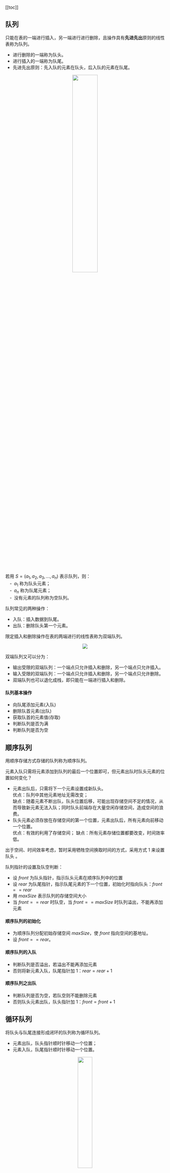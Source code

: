 [[toc]]
## 队列
只能在表的一端进行插入，另一端进行进行删除，且操作具有**先进先出**原则的线性表称为队列。
  - 进行删除的一端称为队头。  
  - 进行插入的一端称为队尾。  
  - 先进先出原则：先入队的元素在队头，后入队的元素在队尾。
  
<div align="center">
    <img src="https://vista-image.oss-cn-beijing.aliyuncs.com/datastructure/image/队列_示意图.png" width="40%">
</div>

若用 $S=(a_1,a_2,a_3,...,a_n)$ 表示队列，则：  
 &emsp;-&ensp;$a_1$ 称为队头元素；  
 &emsp;-&ensp;$a_n$ 称为队尾元素；  
 &emsp;-&ensp;没有元素的队列称为空队列。   
 
队列常见的两种操作： 
  - 入队：插入数据到队尾。
  - 出队：删除队头第一个元素。
  
限定插入和删除操作在表的两端进行的线性表称为双端队列。

<div align="center">
    <img src="https://vista-image.oss-cn-beijing.aliyuncs.com/datastructure/image/队列_双端队列.png">
</div>

双端队列又可以分为：
  - 输出受限的双端队列：一个端点只允许插入和删除，另一个端点只允许插入。
  - 输入受限的双端队列：一个端点只允许插入和删除，另一个端点只允许删除。
  - 双端队列也可以退化成栈，即只能在一端进行插入和删除。

#### 队列基本操作
- 向队尾添加元素(入队)
- 删除队首元素(出队)
- 获取队首的元素值(存取)
- 判断队列是否为满
- 判断队列是否为空

## 顺序队列
用顺序存储方式存储的队列称为顺序队列。

元素入队只需将元素添加到队列的最后一个位置即可，但元素出队时队头元素的位置如何变化？
  - 元素出队后，只需将下一个元素设置成新队头。  
  优点：队列中其他元素地址无需改变；  
  缺点：随着元素不断出队，队头位置后移，可能出现存储空间不足的情况，从而导致新元素无法入队；同时队头前端存在大量空闲存储空间，造成空间的浪费。
  - 队头元素必须存放在存储空间的第一个位置，元素出队后，所有元素向前移动一个位置。  
  优点：有效的利用了存储空间；
  缺点：所有元素存储位置都要改变，时间效率低。
      
出于空间、时间效率考虑，暂时采用牺牲空间换取时间的方式，采用方式 1 来设置队头 。

队列指针的设置及队空判断：  
  - 设 $front$ 为队头指针，指示队头元素在顺序队列中的位置
  - 设 $rear$ 为队尾指针，指示队尾元素的下一个位置，初始化时指向队头：$front == rear$
  - 用 $maxSize$ 表示队列的存储空间大小
  - 当 $front == rear$ 时队空，当 $front == maxSize$ 时队列溢出，不能再添加元素    

#### 顺序队列的初始化
- 为顺序队列分配初始存储空间 $maxSize$，使 $front$ 指向空间的基地址。
- 设 $front == rear$。

#### 顺序队列的入队
- 判断队列是否溢出，若溢出不能再添加元素
- 否则将新元素入队，队尾指针加 1：$rear = rear + 1$ 

#### 顺序队列之出队
- 判断队列是否为空，若队空则不能删除元素
- 否则队头元素出队，队头指针加 1：$front = front + 1$

## 循环队列
将队头与队尾连接形成闭环的队列称为循环队列。
  - 元素出队，队头指针顺时针移动一个位置；
  - 元素入队，队尾指针顺时针移动一个位置。
  
<div align="center">
    <img src="https://vista-image.oss-cn-beijing.aliyuncs.com/datastructure/image/队列_循环队列.png"  width="30%">
</div>

与顺序队列的溢出不同，循环队列队满时便不能再添加新的元素。  
若 $front$ 和 $rear$ 指针的定义与顺序队列中相同，则出现 $front == rear$ 时无法判断队列是满还是空的情况，所以如何判断队满不呢？
  - 新增变量 $count$ 标识队列元素个数，当 $count == maxSize$ 时为队满；当 $count = 0$ 时队空。
  - 循环队列少用一个元素，当队头指针在队尾指针的下一个位置时，队列为满，队列元素为 $maxSize - 1$；当 $front == rear$ 时队空。   
为了操作的便捷性，通常采用方式 2 判断队空队满，以下循环队列的操作以方式 2 为基准。

队空队满及队列元素个数判断：
  - 当 $( rear + 1 )  \%  maxSize == front$ 时队满；
  - 当 $front ==  rear$ 时队空；
  - 队列中有效元素个数：$(rear + maxSize - front) \% maxSize$。

#### 循环队列的初始化
- 为循环队列分配初始存储空间 $maxSize$，使 $front$ 指向空间的基地址。
- 设 $front == rear$。

#### 循环队列有效长度
- 循环队列的有效长度：$(rear + maxSize - front) \% maxSize$

#### 循环队列的入队
- 判断循环队列是否为满：$( rear + 1 ) \% maxSize == front$ ，若队满则不能添加新元素
- 否则将新元素入队，队尾指针加 1：$rear = (rear + 1) \% maxSize$ 

#### 循环队列之出队
- 判断队列是否为空：$front == rear$，若队空则不能再删除元素
- 否则队头元素出队，队头指针加 1：$front = (front + 1) \% maxSize$


## 链式队列
- 什么是链式队列？

用链接存储方式实现的队列称为链式队列。  

<div align="center">
    <img src="https://vista-image.oss-cn-beijing.aliyuncs.com/datastructure/image/队列_链式队列.png">
    <p>链式队列</p>
</div>

- 链式队列的指针
链式队列添加头结点，使头指针指向头结点，同时增设两个指针：
  - 设队头指针 $front$ ，始终指向头结点
  - 设队尾指针 $rear$ ，指向队尾结点，初始化时 $front == rear$指向头结点

#### 链式队列的初始化
操作步骤如下：
- 创建一个新结点作为链式队列的头结点，并将队头和队尾指针指向头结点
- 头结点的指针域为 $null$

#### 链式队列的入队
链式队列的入队就是将数据元素插入到队尾，具体操作如下：
- 创建指针域为 $null$ 的新结点 $p$ 
- 将新结点插入到队尾结点之后，修改队尾结点指针域：$rear.next = p$
- 修改队尾指针：$rear = p$

#### 链式队列之出队
链式队列的出队就是删除链表的首元结点，具体操作如下：
- 判断队列是否为空，若为空则不能删除结点
- 否则获取首元结点 $p$ 的数据域
- 进行删除首元结点操作，修改队头指针指向下一个结点：$front.next = p.next$
- 元素出队后再次判断队列是否为空，若为空将队尾指针指向头结点：$rear = front$
- 释放结点 $p$

<div align="center">
    <img src="https://vista-image.oss-cn-beijing.aliyuncs.com/datastructure/image/队列_链式的操作.png">
    <p>链式的操作</p>
</div>

#### 循环队列和链式队列的比较
- 时间复杂度
  - 循环队列和链式队列入队和出队的时间复杂度都为 $O(1)$
  
- 空间上复杂度
  - 循环队列初始化时必须申请存储空间，队列的有效长度受限，在操作过程中队列的有效元素个数小于存储空间大小，所以造成空间浪费。
  - 链式队列存储过程中需要一个指针域，会产生空间上的开销，但队列元素个数不会受限制。

#### 顺序队列与链式队列的比较
- 顺序队列有固定的存储空间，不适用于存储空间很大，删除插入很频繁的操作，此时顺序队列的空间利用率很低；反之，链式队列适用此情况。
- 顺序队列的访问简单，对队列内部元素的访问便捷；链式队列元素需便利整个链表。

#### 应用实例
- 银行拿号排队问题


 参考资料：  
[1] 《数据结构(C语言版)》 严魏敏、吴伟民著  
[2] 《数据结构(第3版)》 刘大有等著  